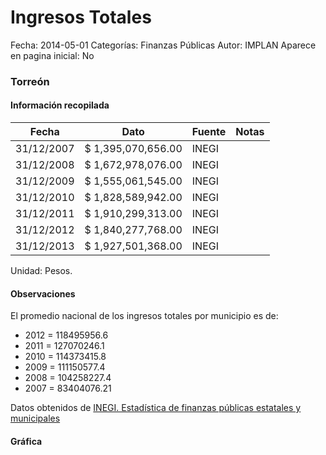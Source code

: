 Ingresos Totales
=====

Fecha: 2014-05-01
Categorías: Finanzas Públicas
Autor: IMPLAN
Aparece en pagina inicial: No

### Torreón

<!-- break -->

#### Información recopilada

<table class="table table-hover table-bordered matriz">
  <thead>
    <tr><th>Fecha</th><th>Dato</th><th>Fuente</th><th>Notas</th></tr>
  </thead>
  <tbody>
    <tr><td class="centrado">31/12/2007</td><td class="derecha">$ 1,395,070,656.00</td><td>INEGI</td><td></td></tr>
    <tr><td class="centrado">31/12/2008</td><td class="derecha">$ 1,672,978,076.00</td><td>INEGI</td><td></td></tr>
    <tr><td class="centrado">31/12/2009</td><td class="derecha">$ 1,555,061,545.00</td><td>INEGI</td><td></td></tr>
    <tr><td class="centrado">31/12/2010</td><td class="derecha">$ 1,828,589,942.00</td><td>INEGI</td><td></td></tr>
    <tr><td class="centrado">31/12/2011</td><td class="derecha">$ 1,910,299,313.00</td><td>INEGI</td><td></td></tr>
    <tr><td class="centrado">31/12/2012</td><td class="derecha">$ 1,840,277,768.00</td><td>INEGI</td><td></td></tr>
    <tr><td class="centrado">31/12/2013</td><td class="derecha">$ 1,927,501,368.00</td><td>INEGI</td><td></td></tr>
  </tbody>
</table>

Unidad: Pesos.

#### Observaciones

El promedio nacional de los ingresos totales por municipio es de:

- 2012 = 118495956.6
- 2011 = 127070246.1
- 2010 = 114373415.8
- 2009 = 111150577.4
- 2008 = 104258227.4
- 2007 = 83404076.21

Datos obtenidos de [INEGI. Estadística de finanzas públicas estatales y municipales](http://www.inegi.org.mx/sistemas/olap/Proyectos/bd/continuas/finanzaspublicas/FPMun.asp?s=est&c=11289&proy=efipem_fmun)

#### Gráfica

<div id="Morriswciumtmh" class="grafica"></div>
  <script>
  new Morris.Line({
    element: 'Morriswciumtmh',
    data: [
      { fecha: '2007-12-31', dato: 1395070656.00 },
      { fecha: '2008-12-31', dato: 1672978076.00 },
      { fecha: '2009-12-31', dato: 1555061545.00 },
      { fecha: '2010-12-31', dato: 1828589942.00 },
      { fecha: '2011-12-31', dato: 1910299313.00 },
      { fecha: '2012-12-31', dato: 1840277768.00 },
      { fecha: '2013-12-31', dato: 1927501368.00 }
    ],
    xkey: 'fecha',
    ykeys: ['dato'],
    labels: ['Dato'],
    lineColors: ['#FF5B02'],
    xLabelFormat: function(d) {
      return d.getDate()+'/'+(d.getMonth()+1)+'/'+d.getFullYear();
    },
    dateFormat: function (ts) {
      var d = new Date(ts);
      return d.getDate() + '/' + (d.getMonth() + 1) + '/' + d.getFullYear();
    }
  });
  </script>
